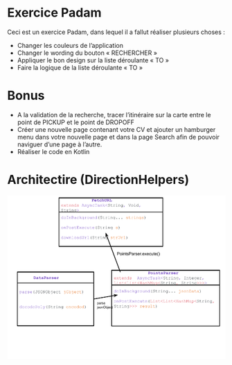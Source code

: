 # Exercice Padam
Ceci est un exercice Padam, dans lequel il a fallut réaliser plusieurs choses : 
 * Changer les couleurs de l’application 
 * Changer le wording du bouton « RECHERCHER »
 * Appliquer le bon design sur la liste déroulante « TO »
 * Faire la logique de la liste déroulante « TO »
 
 # Bonus
 
 * A la validation de la recherche, tracer l’itinéraire sur la carte entre le point de PICKUP et le point de DROPOFF
 * Créer une nouvelle page contenant votre CV et ajouter un hamburger menu dans votre nouvelle page et dans la page Search afin de pouvoir naviguer d’une page à l’autre. 
 * Réaliser le code en Kotlin
 
 # Architectire (DirectionHelpers)
 
 ![alt text](https://raw.githubusercontent.com/Besma96/Padam/master/Architecture.png)
